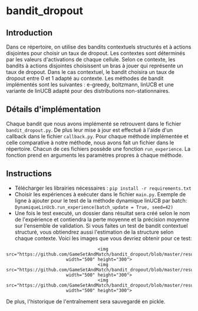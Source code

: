 # bandit_dropout
## Introduction
Dans ce répertoire, on utilise des bandits contextuels structurés et à actions disjointes pour choisir un taux de dropout.
Les contextes sont déterminés par les valeurs d'activations de chaque cellule. Selon ce contexte, les bandits à actions disjointes
choisissent un bras à jouer qui représente un taux de dropout. Dans le cas contextuel, le bandit choisira un taux de dropout entre 0 et 1 adapté au contexte.
Les méthodes de bandit implémentés sont les suivantes : e-greedy, boltzmann, linUCB et une variante de linUCB adapté pour des distributions non-stationnaires.

## Détails d'implémentation

Chaque bandit que nous avons implémenté se retrouvent dans le fichier ```bandit_dropout.py```. De plus leur mise à jour est effectué à l'aide d'un callback dans le fichier
```callback.py```. Pour chaque méthode implémentée et celle comparative à notre méthode, nous avons fait un fichier dans le répertoire. Chacun de ces fichiers
possède une fonction ```run_experience```. La fonction prend en arguments les paramètres propres à chaque méthode.

## Instructions 

  - Télécharger les librairies nécessaires : ```pip install -r requirements.txt```
  - Choisir les expériences à exécuter dans le fichier ```main.py```. Exemple de ligne à ajouter pour le test de la méthode dynamique linUCB par batch:
  ``` DynamiqueLinUcb.run_experience(batch_update = True, seed=42) ```
  - Une fois le test executé, un dossier dans résultat sera créé selon le nom de l'expérience et contiendra la perte moyenne et la précision moyenne sur l'ensemble de validation.
  Si vous faites un test de bandit contextuel structuré, vous obtiendrez aussi l'estimation de la structure selon chaque contexte. Voici les images que vous devriez obtenir pour ce test:
  <center>

       <img src="https://github.com/GameSetAndMatch/bandit_dropout/blob/master/results/Acc_dynamiclinUcb_batch/Acc_dynamiclinUcb_batch_val_acc.png" width="500" height="300">
       <img src="https://github.com/GameSetAndMatch/bandit_dropout/blob/master/results/Acc_dynamiclinUcb_batch/Acc_dynamiclinUcb_batch_loss_acc.png" width="500" height="300">
       <img src="https://github.com/GameSetAndMatch/bandit_dropout/blob/master/results/Acc_dynamiclinUcb_batch/Acc_dynamiclinUcb_batch_contexte.png" width="500" height="300">
  
  </center>
  
  De plus, l'historique de l'entraînement sera sauvegardé en pickle.
  

